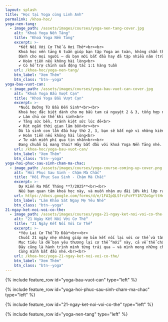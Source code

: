 ```yaml
---
layout: splash
title: "Học tại Yoga cùng Linh Anh"
permalink: /khoa-hoc/
yoga-nen-tang:
  - image_path: /assets/images/courses/yoga-nen-tang-cover.jpg
    alt: "Khoá Yoga Nền Tảng"
    title: "Khoá Yoga Nền Tảng"
    excerpt: >-
      *Kết Nối Với Cơ Thể & Hơi Thở*<br><br>
      Khoá học nền tảng 6 tuần giúp bạn tập Yoga an toàn, không chấn thương, đồng thời kết nối sâu với Thân – Tâm – Trí qua hơi thở và chuyển động.<br><br>
      Dành cho mọi người – dù bạn mới bắt đầu hay đã tập nhiều năm (trừ giáo viên Yoga). Khoá học giúp bạn hình thành thói quen thực hành, quản lý năng lượng và yêu bản thân đúng cách.<br><br>
      ✔️ Hoàn tiền nếu không hài lòng<br>
      ✔️ Có hỗ trợ chỉnh sửa động tác 1:1 hàng tuần
    url: /khoa-hoc/yoga-nen-tang/
    btn_label: "Xem Thêm"
    btn_class: "btn--yoga"
yoga-bau-vuot-can:
  - image_path: /assets/images/courses/yoga-bau-vuot-can-cover.jpg
    alt: "Khoá Yoga Bầu Vượt Cạn"
    title: "Khoá Yoga Bầu Vượt Cạn"
    excerpt: >-
      *Nuôi Dưỡng Từ Bầu Đến Sinh*<br><br>
      Khoá học đặc biệt dành cho mẹ bầu tam cá nguyệt 2 & 3, tổng hợp những kiến thức và bài tập hiệu quả nhưng ít được chia sẻ, giúp bạn:<br><br>
      ✔️ Làm chủ cơ thể khi sinh<br>
      ✔️ Tăng sức bền, tránh kiệt sức lúc đẻ<br>
      ✔️ Rút ngắn thời gian lâm bồn<br><br>
      Dù là sinh con lần đầu hay thứ 2, 3, bạn sẽ bất ngờ vì những kiến thức và bài tập cực kỳ hữu ích này.<br><br>
      ✔️ Hoàn tiền nếu không hài lòng<br>
      ✔️ Tư vấn miễn phí qua tin nhắn<br><br>
      Đang chuẩn bị mang thai? Hãy bắt đầu với khoá Yoga Nền Tảng nhé.
    url: /khoa-hoc/yoga-bau-vuot-can/
    btn_label: "Xem Thêm"
    btn_class: "btn--yoga"
yoga-hoi-phuc-sau-sinh-cham-ma-chac:
  - image_path: /assets/images/courses/yoga-course-coming-up-cover.png
    alt: "Hồi Phục Sau Sinh - Chậm Mà Chắc"
    title: "Hồi Phục Sau Sinh - Chậm Mà Chắc"
    excerpt: >-
      Dự Kiến Ra Mắt Tháng **7/2025**<br><br>
      Nếu bạn quan tâm khoá học này, và muốn nhận ưu đãi 10% khi lớp ra mắt, giúp mình làm khảo sát nhanh nhé.
    url: https://docs.google.com/forms/d/e/1FAIpQLSfriFoYFY1R7ZoGgrttHebYs5xGAxIupaIAY-EG4lEckeBUwQ/viewform
    btn_label: "Làm Khảo Sát Ngay Mẹ Yêu Nhé"
    btn_class: "btn--yoga"
21-ngay-ket-noi-voi-co-the:
  - image_path: /assets/images/courses/yoga-21-ngay-ket-noi-voi-co-the-cover.png
    alt: "21 Ngày Kết Nối Với Cơ Thể"
    title: "21 Ngày Kết Nối Với Cơ Thể"
    excerpt: >-
      *Yêu Lại Cơ Thể Từ Đầu*<br><br>
      Chuỗi 21 ngày nhẹ nhàng giúp mẹ bỉm kết nối lại với cơ thể và tâm trí sau sinh – đặc biệt phù hợp khi bạn đã sinh khoảng 4–5 tháng và đang cảm thấy xa lạ với chính mình.<br><br>
      Mục tiêu là để bạn yêu thương lại cơ thể “mới” này, cả về thể chất lẫn tinh thần.<br><br>
      Đây cũng là hành trình mình từng trải qua – và mình mong những chia sẻ trong khoá học sẽ giúp bạn cảm thấy bớt đơn độc hơn. Khi phụ nữ đồng hành cùng nhau, chúng ta luôn mạnh mẽ hơn.<br><br>
      Cùng mình bắt đầu nhé.<br><br>
    url: /khoa-hoc/yoga-21-ngay-ket-noi-voi-co-the/
    btn_label: "Xem Thêm"
    btn_class: "btn--yoga"
---
```


{% include feature_row id="yoga-bau-vuot-can" type="left" %}

{% include feature_row id="yoga-hoi-phuc-sau-sinh-cham-ma-chac" type="left" %}

{% include feature_row id="21-ngay-ket-noi-voi-co-the" type="left" %}

{% include feature_row id="yoga-nen-tang" type="left" %}
